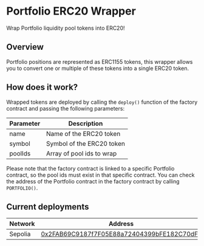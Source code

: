 # Portfolio ERC20 Wrapper

Wrap Portfolio liquidity pool tokens into ERC20!

## Overview

Portfolio positions are represented as ERC1155 tokens, this wrapper allows you to convert one or multiple of these tokens into a single ERC20 token.

## How does it work?

Wrapped tokens are deployed by calling the `deploy()` function of the factory contract and passing the following parameters:

| Parameter | Description |
|---|---|
| name | Name of the ERC20 token |
| symbol | Symbol of the ERC20 token |
| poolIds | Array of pool ids to wrap |

Please note that the factory contract is linked to a specific Portfolio contract, so the pool ids must exist in that specific contract. You can check the address of the Portfolio contract in the factory contract by calling `PORTFOLIO()`.

## Current deployments

| Network | Address |
|---|---|
| Sepolia | [0x2FAB69C9187f7F05E88a72404399bFE182C70dFd](https://sepolia.etherscan.io/address/0x2FAB69C9187f7F05E88a72404399bFE182C70dFd) |
